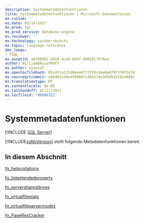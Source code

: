 ```yaml
---
description: Systemmetadatenfunktionen
title: Systemmetadatenfunktionen | Microsoft-Dokumentation
ms.custom: ''
ms.date: 03/14/2017
ms.prod: sql
ms.prod_service: database-engine
ms.reviewer: ''
ms.technology: system-objects
ms.topic: language-reference
dev_langs:
- TSQL
ms.assetid: a6fb85b2-b010-4ca9-b65f-4402917076ea
author: WilliamDAssafMSFT
ms.author: wiassaf
ms.openlocfilehash: 05c4fca131d0ee44f772f8cdae0a6f97374f2e24
ms.sourcegitcommit: a9e982e30e458866fcd64374e3458516182d604c
ms.translationtype: MT
ms.contentlocale: de-DE
ms.lasthandoff: 01/11/2021
ms.locfileid: "98096312"
---
```

# <a name="system-metadata-functions"></a>Systemmetadatenfunktionen
[!INCLUDE [SQL Server](../../includes/applies-to-version/sqlserver.md)]

  [!INCLUDE[ssNoVersion](../../includes/ssnoversion-md.md)] stellt folgende Metadatenfunktionen bereit.  
  
## <a name="in-this-section"></a>In diesem Abschnitt  
 [fn_helpcollations](../../relational-databases/system-functions/sys-fn-helpcollations-transact-sql.md)  
  
 [fn_listextendedproperty](../../relational-databases/system-functions/sys-fn-listextendedproperty-transact-sql.md)  
  
 [fn_servershareddrives](../../relational-databases/system-functions/sys-fn-servershareddrives-transact-sql.md)  
  
 [fn_virtualfilestats](../../relational-databases/system-functions/sys-fn-virtualfilestats-transact-sql.md)  
  
 [fn_virtualfileservermodes](../../relational-databases/system-functions/sys-fn-virtualservernodes-transact-sql.md) 

 [fn_PageResCracker](../../relational-databases/system-functions/sys-fn-pagerescracker-transact-sql.md) 
 
  
  
